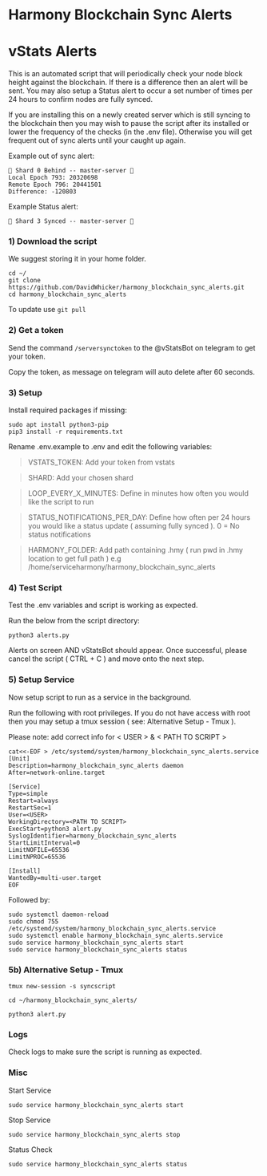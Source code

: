 # Harmony Blockchain Sync Alerts

# vStats Alerts
This is an automated script that will periodically check your node block height against the blockchain. If there is a difference then an alert will be sent. You may also setup a Status alert to occur a set number of times per 24 hours to confirm nodes are fully synced.

If you are installing this on a newly created server which is still syncing to the blockchain then you may wish to pause the script after its installed or lower the frequency of the checks (in the .env file). Otherwise you will get frequent out of sync alerts until your caught up again. 

Example out of sync alert:
```
🚨 Shard 0 Behind -- master-server 🚨
Local Epoch 793: 20320698
Remote Epoch 796: 20441501
Difference: -120803
```

Example Status alert:
```
🔶 Shard 3 Synced -- master-server 🔶
```

### 1) Download the script
We suggest storing it in your home folder.

```
cd ~/
git clone https://github.com/DavidWhicker/harmony_blockchain_sync_alerts.git
cd harmony_blockchain_sync_alerts
```
To update use `git pull`

### 2) Get a token
Send the command `/serversynctoken` to the @vStatsBot on telegram to get your token.

Copy the token, as message on telegram will auto delete after 60 seconds.

### 3) Setup 
Install required packages if missing:

<!-- `sudo apt update && sudo apt upgrade -y` -->
```
sudo apt install python3-pip
pip3 install -r requirements.txt
```
Rename .env.example to .env and edit the following variables:

> VSTATS_TOKEN: Add your token from vstats 

> SHARD: Add your chosen shard

> LOOP_EVERY_X_MINUTES: Define in minutes how often you would like the script to run

> STATUS_NOTIFICATIONS_PER_DAY: Define how often per 24 hours you would like a status update ( assuming fully synced ). 0 = No status notifications

> HARMONY_FOLDER: Add path containing .hmy ( run pwd in .hmy location to get full path ) e.g /home/serviceharmony/harmony_blockchain_sync_alerts

### 4) Test Script 
Test the .env variables and script is working as expected. 

Run the below from the script directory:

```
python3 alerts.py
```

Alerts on screen AND vStatsBot should appear. Once successful, please cancel the script ( CTRL + C ) and move onto the next step.

### 5) Setup Service
Now setup script to run as a service in the background. 

Run the following with root privileges. If you do not have access with root then you may setup a tmux session ( see: Alternative Setup - Tmux ).

Please note: add correct info for < USER > & < PATH TO SCRIPT >

```
cat<<-EOF > /etc/systemd/system/harmony_blockchain_sync_alerts.service
[Unit]
Description=harmony_blockchain_sync_alerts daemon
After=network-online.target

[Service]
Type=simple
Restart=always
RestartSec=1
User=<USER>
WorkingDirectory=<PATH TO SCRIPT>
ExecStart=python3 alert.py
SyslogIdentifier=harmony_blockchain_sync_alerts
StartLimitInterval=0
LimitNOFILE=65536
LimitNPROC=65536

[Install]
WantedBy=multi-user.target
EOF
```
Followed by:

```
sudo systemctl daemon-reload
sudo chmod 755 /etc/systemd/system/harmony_blockchain_sync_alerts.service
sudo systemctl enable harmony_blockchain_sync_alerts.service
sudo service harmony_blockchain_sync_alerts start
sudo service harmony_blockchain_sync_alerts status
```

### 5b) Alternative Setup - Tmux

`tmux new-session -s syncscript`

`cd ~/harmony_blockchain_sync_alerts/`

`python3 alert.py`


### Logs
Check logs to make sure the script is running as expected. 

### Misc
Start Service
```
sudo service harmony_blockchain_sync_alerts start
```

Stop Service
```
sudo service harmony_blockchain_sync_alerts stop
```

Status Check
```
sudo service harmony_blockchain_sync_alerts status
```